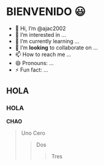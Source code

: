 # BIENVENIDO :smiley:

- 👋 Hi, I’m @ajac2002
- 👀 I’m interested in ...
- 🌱 I’m currently learning ...
- 💞️ I’m **looking** to collaborate on ...
- 📫 How to reach me ...
- 😄 Pronouns: ...
- ⚡ Fun fact: ...

## HOLA

### HOLA

**CHAO**

>Uno
>Cero
>>Dos
>>>Tres

<!---
ajac2002/ajac2002 is a ✨ special ✨ repository because its `README.md` (this file) appears on your GitHub profile.
You can click the Preview link to take a look at your changes.
--->
